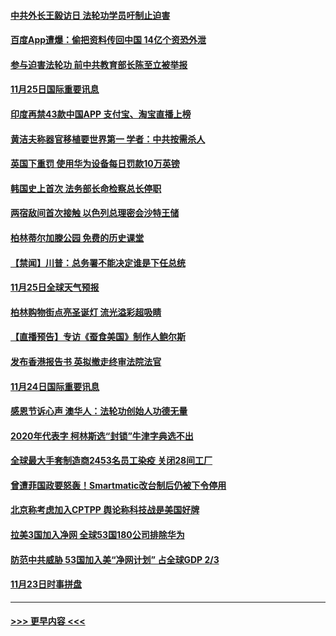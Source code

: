 #### [中共外长王毅访日 法轮功学员吁制止迫害](../pages/prog202/a102995245.md?t=11260251) 
#### [百度App遭爆：偷把资料传回中国 14亿个资恐外泄](../pages/prog202/a102995233.md?t=11260251) 
#### [参与迫害法轮功 前中共教育部长陈至立被举报](../pages/prog202/a102995216.md?t=11260251) 
#### [11月25日国际重要讯息](../pages/prog202/a102995101.md?t=11260251) 
#### [印度再禁43款中国APP 支付宝、淘宝直播上榜](../pages/prog202/a102995075.md?t=11260251) 
#### [黄洁夫称器官移植要世界第一  学者：中共按需杀人](../pages/prog202/a102994899.md?t=11260251) 
#### [英国下重罚 使用华为设备每日罚款10万英镑](../pages/prog202/a102994760.md?t=11260251) 
#### [韩国史上首次 法务部长命检察总长停职](../pages/prog202/a102994802.md?t=11260251) 
#### [两宿敌间首次接触 以色列总理密会沙特王储](../pages/prog202/a102994641.md?t=11260251) 
#### [柏林蒂尔加滕公园 免费的历史课堂](../pages/prog202/a102994632.md?t=11260251) 
#### [【禁闻】川普：总务署不能决定谁是下任总统](../pages/prog202/a102994596.md?t=11260251) 
#### [11月25日全球天气预报](../pages/prog202/a102994582.md?t=11260251) 
#### [柏林购物街点亮圣诞灯 流光溢彩超吸睛](../pages/prog202/a102994586.md?t=11260251) 
#### [【直播预告】专访《蚕食美国》制作人鲍尔斯](../pages/prog202/a102994645.md?t=11260251) 
#### [发布香港报告书 英拟撤走终审法院法官](../pages/prog202/a102994453.md?t=11260251) 
#### [11月24日国际重要讯息](../pages/prog202/a102994290.md?t=11260251) 
#### [感恩节诉心声 澳华人：法轮功创始人功德无量](../pages/prog202/a102994234.md?t=11260251) 
#### [2020年代表字 柯林斯选“封锁”牛津字典选不出](../pages/prog202/a102994160.md?t=11260251) 
#### [全球最大手套制造商2453名员工染疫 关闭28间工厂](../pages/prog202/a102993959.md?t=11260251) 
#### [曾遭菲国政要怒轰！Smartmatic改台制后仍被下令停用](../pages/prog202/a102994061.md?t=11260251) 
#### [北京称考虑加入CPTPP 舆论称科技战是美国好牌](../pages/prog202/a102993940.md?t=11260251) 
#### [拉美3国加入净网 全球53国180公司排除华为](../pages/prog202/a102993812.md?t=11260251) 
#### [防范中共威胁 53国加入美“净网计划” 占全球GDP 2/3](../pages/prog202/a102993834.md?t=11260251) 
#### [11月23日时事拼盘](../pages/prog202/a102993797.md?t=11260251) 

----
#### [ >>> 更早内容 <<< ](../indexes/prog202-earlier.md)

